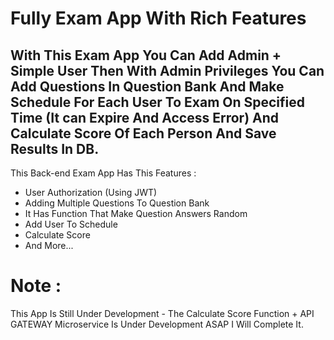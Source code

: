 # Fully Exam App With Rich Features
## With This Exam App You Can Add Admin + Simple User Then With Admin Privileges You Can Add Questions In Question Bank And Make Schedule For Each User  To Exam On Specified Time (It can Expire And Access Error) And Calculate Score Of Each Person And Save Results In DB.

This Back-end Exam App Has This Features :
- User Authorization (Using JWT)
- Adding Multiple Questions To Question Bank
- It Has Function That Make Question Answers Random
- Add User To Schedule 
- Calculate Score
- And More...

# Note :
This App Is Still Under Development - The Calculate Score Function + API GATEWAY Microservice Is Under Development ASAP I Will Complete It.